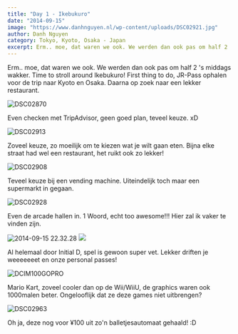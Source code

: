 ```yaml
---
title: "Day 1 - Ikebukuro"
date: "2014-09-15"
image: "https://www.danhnguyen.nl/wp-content/uploads/DSC02921.jpg"
author: Danh Nguyen
category: Tokyo, Kyoto, Osaka - Japan
excerpt: Erm.. moe, dat waren we ook. We werden dan ook pas om half 2 's middags wakker. Time to stroll around Ikebukuro! First thing to do...
---
```


Erm.. moe, dat waren we ook. We werden dan ook pas om half 2 's middags wakker. Time to stroll around Ikebukuro! First thing to do, JR-Pass ophalen voor de trip naar Kyoto en Osaka. Daarna op zoek naar een lekker restaurant.

![DSC02870](https://www.danhnguyen.nl/wp-content/uploads/DSC02870-1024x575.jpg)

Even checken met TripAdvisor, geen goed plan, teveel keuze. xD

![DSC02913](https://www.danhnguyen.nl/wp-content/uploads/DSC02913-575x1024.jpg)

Zoveel keuze, zo moeilijk om te kiezen wat je wilt gaan eten. Bijna elke straat had wel een restaurant, het ruikt ook zo lekker!

![DSC02908](https://www.danhnguyen.nl/wp-content/uploads/DSC02908-1024x575.jpg)

Teveel keuze bij een vending machine. Uiteindelijk toch maar een supermarkt in gegaan.

![DSC02928](https://www.danhnguyen.nl/wp-content/uploads/DSC02928-1024x575.jpg)

Even de arcade hallen in. 1 Woord, echt too awesome!!! Hier zal ik vaker te vinden zijn.

![2014-09-15 22.32.28](https://www.danhnguyen.nl/wp-content/uploads/2014-09-15-22.32.28-1024x768.jpg) ![](https://www.danhnguyen.nl/wp-content/uploads/DSC03105-1024x575.jpg)

Al helemaal door Initial D, spel is gewoon super vet. Lekker driften je weeeeeeet en onze personal passes!

<!-- <iframe class="aligncenter" src="//www.youtube.com/embed/dmUD5y-4oSk?rel=0" frameborder="0" allowfullscreen="allowfullscreen"></iframe> -->
<!-- En deze chick is een beetje gek, guitar hero achtig iets op Extreme.. -->

![DCIM100GOPRO](https://www.danhnguyen.nl/wp-content/uploads/G0020127-1024x768.jpg)

Mario Kart, zoveel cooler dan op de Wii/WiiU, de graphics waren ook 1000malen beter. Ongelooflijk dat ze deze games niet uitbrengen?

![DSC02963](https://www.danhnguyen.nl/wp-content/uploads/DSC02963-1024x575.jpg)

Oh ja, deze nog voor ¥100 uit zo'n balletjesautomaat gehaald! :D

